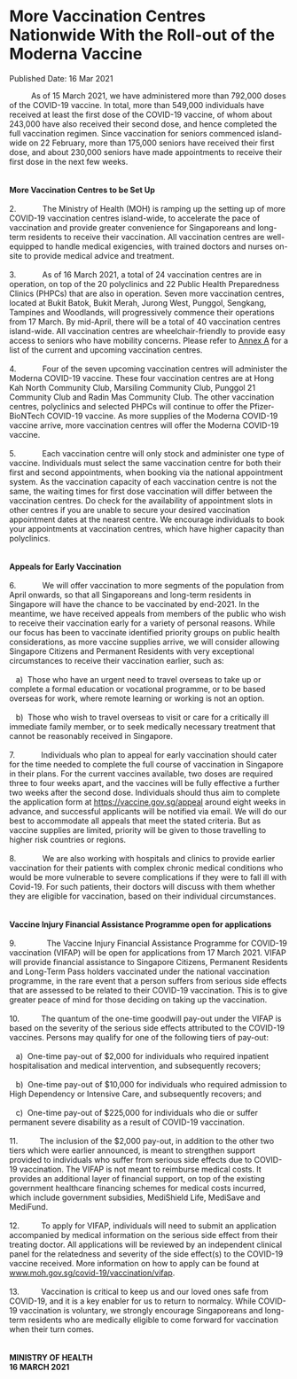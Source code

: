 <html>
    <meta http-equiv="Content-Type" content="text/html; charset=utf-8"/>
    <meta charset="utf-8"/>
    <title>More Vaccination Centres Nationwide With the Roll-out of the Moderna Vaccine</title>
    <body><h1>More Vaccination Centres Nationwide With the Roll-out of the Moderna Vaccine</h1>
    <p>Published Date: 16 Mar 2021</p> &nbsp; &nbsp; &nbsp; &nbsp; &nbsp; As of 15 March 2021, we have administered more than 792,000 doses of the COVID-19 vaccine. In total, more than 549,000 individuals have received at least the first dose of the COVID-19 vaccine, of whom about 243,000 have also received their second dose, and hence completed the full vaccination regimen. Since vaccination for seniors commenced island-wide on 22 February, more than 175,000 seniors have received their first dose, and about 230,000 seniors have made appointments to receive their first dose in the next few weeks.<br><br><br><strong>More Vaccination Centres to be Set Up</strong><br><br>2.&nbsp; &nbsp; &nbsp; &nbsp; &nbsp; &nbsp; The Ministry of Health (MOH) is ramping up the setting up of more COVID-19 vaccination centres island-wide, to accelerate the pace of vaccination and provide greater convenience for Singaporeans and long-term residents to receive their vaccination. All vaccination centres are well-equipped to handle medical exigencies, with trained doctors and nurses on-site to provide medical advice and treatment.<br><br>3.&nbsp; &nbsp; &nbsp; &nbsp; &nbsp; &nbsp; As of 16 March 2021, a total of 24 vaccination centres are in operation, on top of the 20 polyclinics and 22 Public Health Preparedness Clinics (PHPCs) that are also in operation. Seven more vaccination centres, located at Bukit Batok, Bukit Merah, Jurong West, Punggol, Sengkang, Tampines and Woodlands, will progressively commence their operations from 17 March. By mid-April, there will be a total of 40 vaccination centres island-wide. All vaccination centres are wheelchair-friendly to provide easy access to seniors who have mobility concerns. Please refer to <a href="/docs/librariesprovider5/pressroom/press-releases/annex-a-vcs-16-mar.pdf?sfvrsn=e49162c4_0" title="Annex A">Annex A</a>&nbsp;for a list of the current and upcoming vaccination centres.<br><br>4.&nbsp; &nbsp; &nbsp; &nbsp; &nbsp; &nbsp; Four of the seven upcoming vaccination centres will administer the Moderna COVID-19 vaccine. These four vaccination centres are at Hong Kah North Community Club, Marsiling Community Club, Punggol 21 Community Club and Radin Mas Community Club. The other vaccination centres, polyclinics and selected PHPCs will continue to offer the Pfizer-BioNTech COVID-19 vaccine. As more supplies of the Moderna COVID-19 vaccine arrive, more vaccination centres will offer the Moderna COVID-19 vaccine.<br><br>5.&nbsp; &nbsp; &nbsp; &nbsp; &nbsp; &nbsp; Each vaccination centre will only stock and administer one type of vaccine. Individuals must select the same vaccination centre for both their first and second appointments, when booking via the national appointment system. As the vaccination capacity of each vaccination centre is not the same, the waiting times for first dose vaccination will differ between the vaccination centres. Do check for the availability of appointment slots in other centres if you are unable to secure your desired vaccination appointment dates at the nearest centre. We encourage individuals to book your appointments at vaccination centres, which have higher capacity than polyclinics.<br><br>&nbsp;<br><strong>Appeals for Early Vaccination</strong><br><br>6.&nbsp; &nbsp; &nbsp; &nbsp; &nbsp; &nbsp; We will offer vaccination to more segments of the population from April onwards, so that all Singaporeans and long-term residents in Singapore will have the chance to be vaccinated by end-2021. In the meantime, we have received appeals from members of the public who wish to receive their vaccination early for a variety of personal reasons. While our focus has been to vaccinate identified priority groups on public health considerations, as more vaccine supplies arrive, we will consider allowing Singapore Citizens and Permanent Residents with very exceptional circumstances to receive their vaccination earlier, such as:&nbsp;<br><br>&nbsp; &nbsp;a)&nbsp; Those who have an urgent need to travel overseas to take up or complete a formal education or vocational programme, or to be based overseas for work, where remote learning or working is not an option.<br><br>&nbsp; &nbsp;b)&nbsp; Those who wish to travel overseas to visit or care for a critically ill immediate family member, or to seek medically necessary treatment that cannot be reasonably received in Singapore.<br>&nbsp;<br>7.&nbsp; &nbsp; &nbsp; &nbsp; &nbsp; &nbsp; Individuals who plan to appeal for early vaccination should cater for the time needed to complete the full course of vaccination in Singapore in their plans. For the current vaccines available, two doses are required three to four weeks apart, and the vaccines will be fully effective a further two weeks after the second dose. Individuals should thus aim to complete the application form at <a href="http://vaccine.gov.sg/appeal" title="" class="" target="">https://vaccine.gov.sg/appeal</a>&nbsp;around eight weeks in advance, and successful applicants will be notified via email. We will do our best to accommodate all appeals that meet the stated criteria. But as vaccine supplies are limited, priority will be given to those travelling to higher risk countries or regions.&nbsp;<br><br>8.&nbsp; &nbsp; &nbsp; &nbsp; &nbsp; &nbsp; We are also working with hospitals and clinics to provide earlier vaccination for their patients with complex chronic medical conditions who would be more vulnerable to severe complications if they were to fall ill with Covid-19. For such patients, their doctors will discuss with them whether they are eligible for vaccination, based on their individual circumstances.<br><br>&nbsp;<strong><br>Vaccine Injury Financial Assistance Programme open for applications</strong><br><br>9.&nbsp; &nbsp; &nbsp; &nbsp; &nbsp; &nbsp; &nbsp; The Vaccine Injury Financial Assistance Programme for COVID-19 vaccination (VIFAP) will be open for applications from 17 March 2021. VIFAP will provide financial assistance to Singapore Citizens, Permanent Residents and Long-Term Pass holders vaccinated under the national vaccination programme, in the rare event that a person suffers from serious side effects that are assessed to be related to their COVID-19 vaccination. This is to give greater peace of mind for those deciding on taking up the vaccination.<br><br>10.&nbsp; &nbsp; &nbsp; &nbsp; &nbsp; The quantum of the one-time goodwill pay-out under the VIFAP is based on the severity of the serious side effects attributed to the COVID-19 vaccines. Persons may qualify for one of the following tiers of pay-out:<br><br>&nbsp; &nbsp;a)&nbsp; One-time pay-out of $2,000 for individuals who required inpatient hospitalisation and medical intervention, and subsequently recovers;<br><br>&nbsp; &nbsp;b)&nbsp; One-time pay-out of $10,000 for individuals who required admission to High Dependency or Intensive Care, and subsequently recovers; and<br><br>&nbsp; &nbsp;c)&nbsp; One-time pay-out of $225,000 for individuals who die or suffer permanent severe disability as a result of COVID-19 vaccination.<br>&nbsp;<br>11.&nbsp; &nbsp; &nbsp; &nbsp; &nbsp; The inclusion of the $2,000 pay-out, in addition to the other two tiers which were earlier announced, is meant to strengthen support provided to individuals who suffer from serious side effects due to COVID-19 vaccination. The VIFAP is not meant to reimburse medical costs. It provides an additional layer of financial support, on top of the existing government healthcare financing schemes for medical costs incurred, which include government subsidies, MediShield Life, MediSave and MediFund.<br><br>12.&nbsp; &nbsp; &nbsp; &nbsp; &nbsp; To apply for VIFAP, individuals will need to submit an application accompanied by medical information on the serious side effect from their treating doctor. All applications will be reviewed by an independent clinical panel for the relatedness and severity of the side effect(s) to the COVID-19 vaccine received. More information on how to apply can be found at <a href="http://moh.gov.sg/covid-19/vaccination/vifap" title="" class="" target="">www.moh.gov.sg/covid-19/vaccination/vifap</a>.<br><br>13.&nbsp; &nbsp; &nbsp; &nbsp; &nbsp; Vaccination is critical to keep us and our loved ones safe from COVID-19, and it is a key enabler for us to return to normalcy. While COVID-19 vaccination is voluntary, we strongly encourage Singaporeans and long-term residents who are medically eligible to come forward for vaccination when their turn comes.<br><strong><br><br>MINISTRY OF HEALTH<br>16 MARCH 2021</strong></body>
</html>